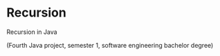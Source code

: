 # Recursion
Recursion in Java

(Fourth Java project, semester 1, software engineering bachelor degree)
